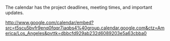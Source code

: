 The calendar has the project deadlines, meeting times, and important updates.

http://www.google.com/calendar/embed?src=t5scu5bvfr9enq0fqqr7iaqbs4%40group.calendar.google.com&ctz=America/Los_Angeles&pvttk=dbbcfd929ab232d6089203e5a63cbba0